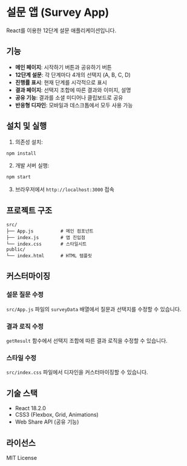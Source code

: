 # 설문 앱 (Survey App)

React를 이용한 12단계 설문 애플리케이션입니다.

## 기능

- **메인 페이지**: 시작하기 버튼과 공유하기 버튼
- **12단계 설문**: 각 단계마다 4개의 선택지 (A, B, C, D)
- **진행률 표시**: 현재 단계를 시각적으로 표시
- **결과 페이지**: 선택지 조합에 따른 결과와 이미지, 설명
- **공유 기능**: 결과를 소셜 미디어나 클립보드로 공유
- **반응형 디자인**: 모바일과 데스크톱에서 모두 사용 가능

## 설치 및 실행

1. 의존성 설치:
```bash
npm install
```

2. 개발 서버 실행:
```bash
npm start
```

3. 브라우저에서 `http://localhost:3000` 접속

## 프로젝트 구조

```
src/
├── App.js          # 메인 컴포넌트
├── index.js        # 앱 진입점
└── index.css       # 스타일시트
public/
└── index.html      # HTML 템플릿
```

## 커스터마이징

### 설문 질문 수정
`src/App.js` 파일의 `surveyData` 배열에서 질문과 선택지를 수정할 수 있습니다.

### 결과 로직 수정
`getResult` 함수에서 선택지 조합에 따른 결과 로직을 수정할 수 있습니다.

### 스타일 수정
`src/index.css` 파일에서 디자인을 커스터마이징할 수 있습니다.

## 기술 스택

- React 18.2.0
- CSS3 (Flexbox, Grid, Animations)
- Web Share API (공유 기능)

## 라이선스

MIT License 